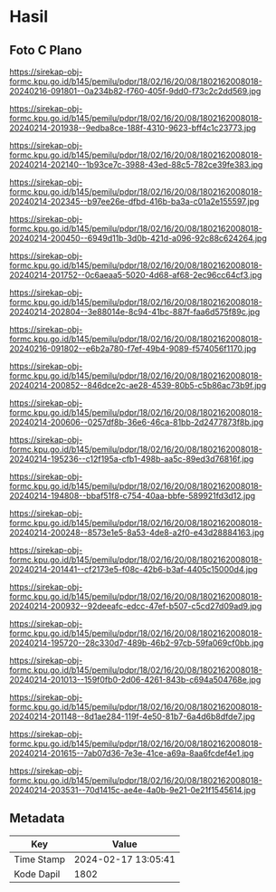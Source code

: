 # Hasil

## Foto C Plano

https://sirekap-obj-formc.kpu.go.id/b145/pemilu/pdpr/18/02/16/20/08/1802162008018-20240216-091801--0a234b82-f760-405f-9dd0-f73c2c2dd569.jpg

https://sirekap-obj-formc.kpu.go.id/b145/pemilu/pdpr/18/02/16/20/08/1802162008018-20240214-201938--9edba8ce-188f-4310-9623-bff4c1c23773.jpg

https://sirekap-obj-formc.kpu.go.id/b145/pemilu/pdpr/18/02/16/20/08/1802162008018-20240214-202140--1b93ce7c-3988-43ed-88c5-782ce39fe383.jpg

https://sirekap-obj-formc.kpu.go.id/b145/pemilu/pdpr/18/02/16/20/08/1802162008018-20240214-202345--b97ee26e-dfbd-416b-ba3a-c01a2e155597.jpg

https://sirekap-obj-formc.kpu.go.id/b145/pemilu/pdpr/18/02/16/20/08/1802162008018-20240214-200450--6949d11b-3d0b-421d-a096-92c88c624264.jpg

https://sirekap-obj-formc.kpu.go.id/b145/pemilu/pdpr/18/02/16/20/08/1802162008018-20240214-201752--0c6aeaa5-5020-4d68-af68-2ec96cc64cf3.jpg

https://sirekap-obj-formc.kpu.go.id/b145/pemilu/pdpr/18/02/16/20/08/1802162008018-20240214-202804--3e88014e-8c94-41bc-887f-faa6d575f89c.jpg

https://sirekap-obj-formc.kpu.go.id/b145/pemilu/pdpr/18/02/16/20/08/1802162008018-20240216-091802--e6b2a780-f7ef-49b4-9089-f574056f1170.jpg

https://sirekap-obj-formc.kpu.go.id/b145/pemilu/pdpr/18/02/16/20/08/1802162008018-20240214-200852--846dce2c-ae28-4539-80b5-c5b86ac73b9f.jpg

https://sirekap-obj-formc.kpu.go.id/b145/pemilu/pdpr/18/02/16/20/08/1802162008018-20240214-200606--0257df8b-36e6-46ca-81bb-2d2477873f8b.jpg

https://sirekap-obj-formc.kpu.go.id/b145/pemilu/pdpr/18/02/16/20/08/1802162008018-20240214-195236--c12f195a-cfb1-498b-aa5c-89ed3d76816f.jpg

https://sirekap-obj-formc.kpu.go.id/b145/pemilu/pdpr/18/02/16/20/08/1802162008018-20240214-194808--bbaf51f8-c754-40aa-bbfe-589921fd3d12.jpg

https://sirekap-obj-formc.kpu.go.id/b145/pemilu/pdpr/18/02/16/20/08/1802162008018-20240214-200248--8573e1e5-8a53-4de8-a2f0-e43d28884163.jpg

https://sirekap-obj-formc.kpu.go.id/b145/pemilu/pdpr/18/02/16/20/08/1802162008018-20240214-201441--cf2173e5-f08c-42b6-b3af-4405c15000d4.jpg

https://sirekap-obj-formc.kpu.go.id/b145/pemilu/pdpr/18/02/16/20/08/1802162008018-20240214-200932--92deeafc-edcc-47ef-b507-c5cd27d09ad9.jpg

https://sirekap-obj-formc.kpu.go.id/b145/pemilu/pdpr/18/02/16/20/08/1802162008018-20240214-195720--28c330d7-489b-46b2-97cb-59fa069cf0bb.jpg

https://sirekap-obj-formc.kpu.go.id/b145/pemilu/pdpr/18/02/16/20/08/1802162008018-20240214-201013--159f0fb0-2d06-4261-843b-c694a504768e.jpg

https://sirekap-obj-formc.kpu.go.id/b145/pemilu/pdpr/18/02/16/20/08/1802162008018-20240214-201148--8d1ae284-119f-4e50-81b7-6a4d6b8dfde7.jpg

https://sirekap-obj-formc.kpu.go.id/b145/pemilu/pdpr/18/02/16/20/08/1802162008018-20240214-201615--7ab07d36-7e3e-41ce-a69a-8aa6fcdef4e1.jpg

https://sirekap-obj-formc.kpu.go.id/b145/pemilu/pdpr/18/02/16/20/08/1802162008018-20240214-203531--70d1415c-ae4e-4a0b-9e21-0e21f1545614.jpg


## Metadata

| Key        | Value               |
| ---------- | ------------------- |
| Time Stamp | 2024-02-17 13:05:41 |
| Kode Dapil | 1802                |




